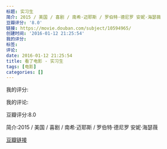 ```yaml
---
标题: 实习生
简介: 2015 / 美国 / 喜剧 / 南希·迈耶斯 / 罗伯特·德尼罗 安妮·海瑟薇
豆瓣评分: '8.0'
链接: https://movie.douban.com/subject/10594965/
创建时间: '2016-01-12 21:25:54'
我的评分:
标签:
评论:
date: 2016-01-12 21:25:54
title: 看了电影 - 实习生
tags: [电影]
categories: []
---
```


我的评分:

我的评论:

豆瓣评分:8.0

简介:2015 / 美国 / 喜剧 / 南希·迈耶斯 / 罗伯特·德尼罗 安妮·海瑟薇

[豆瓣链接](https://movie.douban.com/subject/10594965/)

